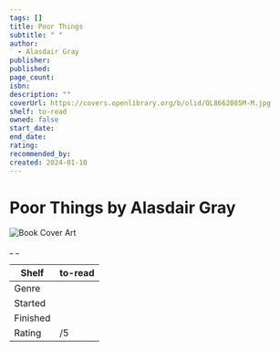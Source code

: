 ```yaml
---
tags: []
title: Poor Things
subtitle: " "
author:
  - Alasdair Gray
publisher: 
published: 
page_count: 
isbn: 
description: ""
coverUrl: https://covers.openlibrary.org/b/olid/OL8662085M-M.jpg
shelf: to-read
owned: false
start_date: 
end_date: 
rating: 
recommended_by: 
created: 2024-01-10
---
```


# Poor Things by Alasdair Gray

![Book Cover Art](https://covers.openlibrary.org/b/olid/OL8662085M-M.jpg)

_ _

| Shelf | to-read |
| --- | --- |
| Genre |  |
| Started |  |
| Finished |  |
| Rating | /5 |


